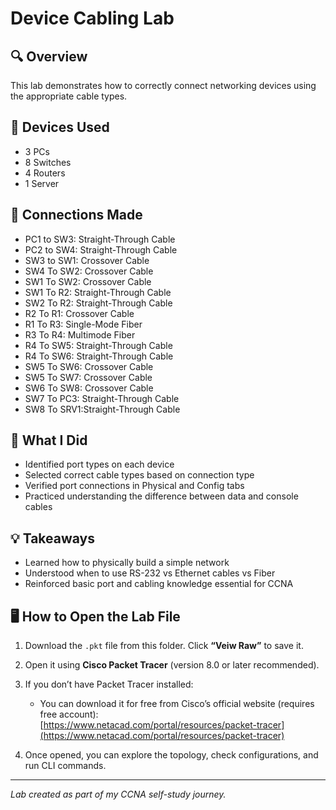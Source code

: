 # Device Cabling Lab

## 🔍 Overview

This lab demonstrates how to correctly connect networking devices using the appropriate cable types.

## 🧰 Devices Used

- 3 PCs
- 8 Switches
- 4 Routers
- 1 Server

## 🔌 Connections Made

- PC1 to SW3: Straight-Through Cable
- PC2 to SW4: Straight-Through Cable
- SW3 to SW1: Crossover Cable 
- SW4 To SW2: Crossover Cable
- SW1 To SW2: Crossover Cable
- SW1 To R2:  Straight-Through Cable 
- SW2 To R2:  Straight-Through Cable
- R2 To R1:   Crossover Cable
- R1 To R3:   Single-Mode Fiber 
- R3 To R4:   Multimode Fiber
- R4 To SW5:  Straight-Through Cable
- R4 To SW6:  Straight-Through Cable 
- SW5 To SW6: Crossover Cable 
- SW5 To SW7: Crossover Cable
- SW6 To SW8: Crossover Cable
- SW7 To PC3: Straight-Through Cable 
- SW8 To SRV1:Straight-Through Cable 



## 🧪 What I Did

- Identified port types on each device
- Selected correct cable types based on connection type
- Verified port connections in Physical and Config tabs
- Practiced understanding the difference between data and console cables

## 💡 Takeaways

- Learned how to physically build a simple network
- Understood when to use RS-232 vs Ethernet cables vs Fiber
- Reinforced basic port and cabling knowledge essential for CCNA

## 🖥️ How to Open the Lab File

1. Download the `.pkt` file from this folder. Click **“Veiw Raw”** to save it.
2. Open it using **Cisco Packet Tracer** (version 8.0 or later recommended).
3. If you don’t have Packet Tracer installed:
   - You can download it for free from Cisco’s official website (requires free account):  
     [https://www.netacad.com/portal/resources/packet-tracer](https://www.netacad.com/portal/resources/packet-tracer)

4. Once opened, you can explore the topology, check configurations, and run CLI commands.

---

*Lab created as part of my CCNA self-study journey.*
